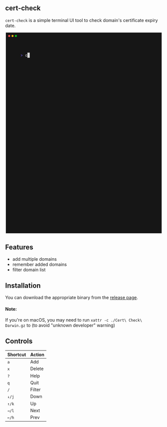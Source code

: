 ## cert-check

`cert-check` is a simple terminal UI tool to check domain's certificate expiry date.

<p align="center">
  <img src="./assets/demo.gif" width="500px">
</p>

## Features

- add multiple domains
- remember added domains
- filter domain list

## Installation

You can download the appropriate binary from the [release page](https://github.com/somnek/cert-check/releases).

#### Note:

If you're on macOS, you may need to run `xattr -c ./Cert\ Check\ Darwin.gz` to (to avoid "unknown developer" warning)

## Controls

| Shortcut | Action |
| -------- | ------ |
| `a`      | Add    |
| `x`      | Delete |
| `?`      | Help   |
| `q`      | Quit   |
| `/`      | Filter |
| `↓/j`    | Down   |
| `↑/k`    | Up     |
| `→/l`    | Next   |
| `←/h`    | Prev   |
